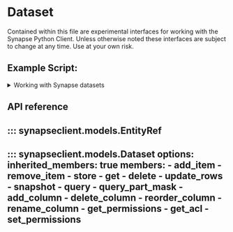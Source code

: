 # Dataset

Contained within this file are experimental interfaces for working with the Synapse Python
Client. Unless otherwise noted these interfaces are subject to change at any time. Use
at your own risk.

## Example Script:

<details class="quote">
  <summary>Working with Synapse datasets</summary>

```python
{!docs/scripts/object_orientated_programming_poc/oop_poc_dataset.py!}
```
</details>

## API reference

::: synapseclient.models.EntityRef
---
::: synapseclient.models.Dataset
    options:
        inherited_members: true
        members:
            - add_item
            - remove_item
            - store
            - get
            - delete
            - update_rows
            - snapshot
            - query
            - query_part_mask
            - add_column
            - delete_column
            - reorder_column
            - rename_column
            - get_permissions
            - get_acl
            - set_permissions
---
